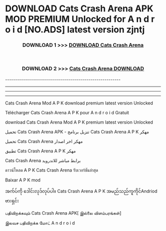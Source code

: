 # DOWNLOAD Cats Crash Arena  APK MOD PREMIUM Unlocked for A n d r o i d [NO.ADS] latest version zjntj 



<div align="center">

<h3>DOWNLOAD 1 >>> <a href="https://getmod2.web.app/?judul=Cats Crash Arena ">DOWNLOAD Cats Crash Arena </a></h3><br>

<h3>DOWNLOAD 2 >>> <a href="https://getmod2.web.app/?judul=Cats Crash Arena ">Cats Crash Arena  DOWNLOAD </a></h3>

</div>
----------------------------------------------------------

----------------------------------------------------------

----------------------------------------------------------

----------------------------------------------------------

Cats Crash Arena  Mod A P K download premium latest version Unlocked

Télécharger Cats Crash Arena  A P K pour A n d r o i d Gratuit

download Cats Crash Arena  Mod A P K premium latest version Unlocked

تحميل Cats Crash Arena  APK - تنزيل برنامج Cats Crash Arena  A P K مهكر

تحميل Cats Crash Arena  مهكر اخر اصدار

تطبيق Cats Crash Arena  A P K مهكر

Cats Crash Arena  برابط مباشر للاندرويد

ดาวน์โหลด A P K Cats Crash Arena  รับเวอร์ชันล่าสุด

Baixar A P K mod

အက်ပ်ကို ဒေါင်းလုဒ်လုပ်ပါ။ Cats Crash Arena  A P K အမည်သည်ကူကိုင်Andriod ဗားရှင်း

பதிவிறக்கவும் Cats Crash Arena  APK[ இல்லை விளம்பரங்கள்] 
 
இலவச பதிவிறக்க மோட் A n d r o i d




